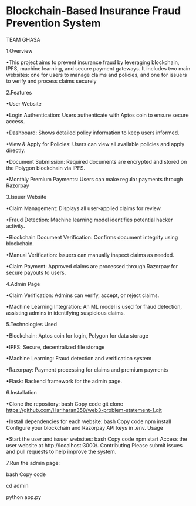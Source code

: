 # Blockchain-Based Insurance Fraud Prevention System
TEAM GHASA

1.Overview

•This project aims to prevent insurance fraud by leveraging blockchain, IPFS, machine learning, and secure payment gateways. It includes two main websites: one for users to manage claims and policies, and one for issuers to verify and process claims securely

2.Features

•User Website

•Login Authentication: Users authenticate with Aptos coin to ensure secure access.

•Dashboard: Shows detailed policy information to keep users informed.

•View & Apply for Policies: Users can view all available policies and apply directly.

•Document Submission: Required documents are encrypted and stored on the Polygon blockchain via IPFS.

•Monthly Premium Payments: Users can make regular payments through Razorpay

3.Issuer Website

•Claim Management: Displays all user-applied claims for review.

•Fraud Detection: Machine learning model identifies potential hacker activity.

•Blockchain Document Verification: Confirms document integrity using blockchain.

•Manual Verification: Issuers can manually inspect claims as needed.

•Claim Payment: Approved claims are processed through Razorpay for secure payouts to users.

4.Admin Page

•Claim Verification: Admins can verify, accept, or reject claims.

•Machine Learning Integration: An ML model is used for fraud detection, assisting admins in identifying suspicious claims.


5.Technologies Used

•Blockchain: Aptos coin for login, Polygon for data storage

•IPFS: Secure, decentralized file storage

•Machine Learning: Fraud detection and verification system

•Razorpay: Payment processing for claims and premium payments

•Flask: Backend framework for the admin page.

6.Installation

•Clone the repository:
bash
Copy code
git clone https://github.com/Hariharan358/web3-problem-statement-1.git

•Install dependencies for each website:
bash
Copy code
npm install
Configure your blockchain and Razorpay API keys in .env.
Usage

•Start the user and issuer websites:
bash
Copy code
npm start
Access the user website at http://localhost:3000/.
Contributing
Please submit issues and pull requests to help improve the system.


7.Run the admin page:

bash
Copy code

cd admin

python app.py
